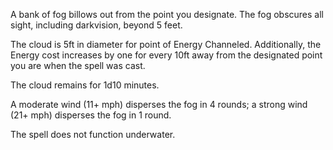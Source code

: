A bank of fog billows out from the point you designate. The fog obscures all sight, including darkvision, beyond 5 feet.

The cloud is 5ft in diameter for point of Energy Channeled. Additionally, the Energy cost increases by one for every 10ft away from the designated point you are when the spell was cast.

The cloud remains for 1d10 minutes.

A moderate wind (11+ mph) disperses the fog in 4 rounds; a strong wind (21+ mph) disperses the fog in 1 round.

The spell does not function underwater.